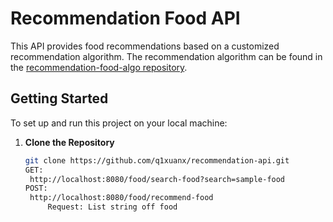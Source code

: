 # Recommendation Food API

This API provides food recommendations based on a customized recommendation algorithm. The recommendation algorithm can be found in the [recommendation-food-algo repository](https://github.com/q1xuanx/recommendation-algo).

## Getting Started

To set up and run this project on your local machine:

1. **Clone the Repository**

   ```bash
   git clone https://github.com/q1xuanx/recommendation-api.git
   GET: 
    http://localhost:8080/food/search-food?search=sample-food
   POST:
    http://localhost:8080/food/recommend-food
        Request: List string off food 
